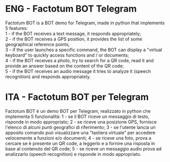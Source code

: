 # ENG - Factotum BOT Telegram
Factotum BOT is a BOT demo for Telegram, made in python that implements 5 features:  
1 - if the BOT receives a text message, it responds appropriately;  
2 - if the BOT receives a GPS position, it provides the list of some geographical reference points;  
3 - if the user launches a specific command, the BOT can display a "virtual keyboard" to quickly access functions and / or documents;  
4 - if the BOT receives a photo, try to search for a QR code, read it and provide an answer based on the content of the QR code;  
5 - if the BOT receives an audio message it tries to analyze it (speech recognition) and responds appropriately.  

# ITA - Factotum BOT per Telegram
Factotum BOT è un demo BOT per Telegram, realizzato in python che implementa 5 funzionalità:
1 - se il BOT riceve un messaggio di testo, risponde in modo appropriato;
2 - se riceve una posizione GPS, fornisce l'elenco di alcuni punti geografici di riferimento;
3 - se l'utente lancia un apposito comando può visualizzare una "tastiera virtuale" per accedere velocemente a funzioni e/o documenti;
4 - se riceve una foto, prova a cercare se è presente un QR code, a leggerlo e a fornire una risposta in base al contenuto del QR code;
5 - se riceve un messaggio audio prova ad analizzarlo (speech recognition) e risponde in modo appropriato.
